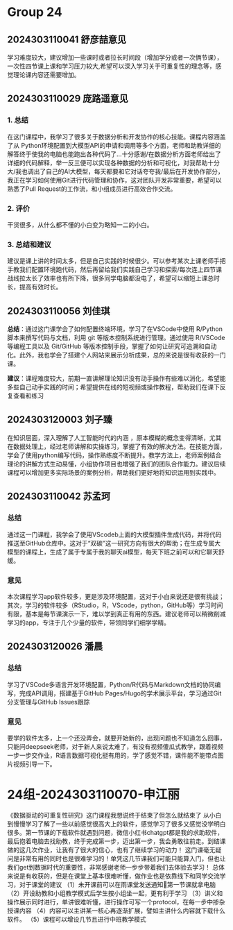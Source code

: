 # Group 24


## 2024303110041 舒彦喆意见

学习难度较大，建议增加一些课时或者拉长时间段（增加学分或者一次俩节课），一次性四节课上课和学习压力较大,希望可以深入学习关于可重复性的理念等，感觉理论课内容还需要增加。

## 2024303110029 庞路遥意见

### 1. 总结

在这门课程中，我学习了很多关于数据分析和开发协作的核心技能。课程内容涵盖了从 Python环境配置到大模型API的申请和调用等多个方面，老师和助教详细的解答终于使我的电脑也能跑出各种代码了...十分感谢/在数据分析方面老师给出了详细的代码解释，举一反三便可以实现各种数据的分析和可视化，对我帮助十分大/我也调出了自己的AI大模型，每天都要和它对话夸夸我/最后在开发协作部分，我正在学习如何使用Git进行代码管理和协作，这对团队开发非常重要，希望可以熟悉了Pull Request的工作流，和小组成员进行高效合作交流。

### 2. 评价

干货很多，从什么都不懂的小白变为略知一二的小白。

### 3. 总结和建议

建议是课上讲的时间太多，但是自己实践的时候很少。可以参考某次上课老师手把手教我们配置环境跑代码，然后再留给我们实践自己学习和探索/每次连上四节课战线拉太长了效率也有所下降，很多同学电脑都没电了，希望可以缩短上课总时长，提高有效时长。


## 2024303110056 刘佳琪

**总结**：通过这门课学会了如何配置终端环境，学习了在VSCode中使用 R/Python脚本来撰写代码与文档，利用 git 等版本控制系统进行管理。通过使用 R/VSCode 等编程工具以及 Git/GitHub 等版本控制手段，掌握了如何让研究可追溯和自动化。此外，我也学会了搭建个人网站来展示分析成果，总的来说是很有收获的一门课。

**建议**：课程难度较大，前期一直讲解理论知识没有动手操作有些难以消化，希望能多些自己动手实践的时间；希望提供在线的短视频或操作教程，帮助我们在课下反复查看和练习


## 2024303120003 刘子臻

在知识层面，深入理解了人工智能时代的内涵 ，原本模糊的概念变得清晰，尤其在数据处理上，经过老师讲解和实操练习，掌握了有效的解决方法。在技能方面，学会了使用python编写代码，操作熟练度不断提升。教学方法上，老师案例结合理论的讲解方式生动易懂，小组协作项目也增强了我们的团队合作能力。建议后续课程可以增加更多实际场景的案例分析，帮助我们更好地将知识运用到实践中。

## 2024303110042 苏孟珂

### 总结

通过这一门课程，我学会了使用VScodeb上面的大模型插件生成代码，并将代码推送至GitHub仓库中。这对于“双碳”这一研究方向有很大的帮助；在生成专属大模型的课程上，生成了属于专属于我的聊天ai模型，每天下班之前可以和它聊天舒缓。

### 意见

本次课程学习app软件较多，更是涉及环境配置，这对于小白来说还是很有挑战；其次，学习的软件较多（RStudio，R，VScode，python，GitHub等）学习时间有限，基本是每节课演示一下，难以学到真正有用的东西。建议老师可以稍微削减学习的app，专注于几个少量的软件，带领同学们细学学精。

## 2024303120026 潘晨

### 总结
学习了VSCode多语言开发环境配置，Python/R代码与Markdown文档的协同编写，完成API调用，搭建基于GitHub Pages/Hugo的学术展示平台，学习通过Git分支管理与GitHub Issues跟踪

### 意见
要学的软件太多，上一个还没弄会，就要开始新的，出现问题也不知道怎么回事，只能问deepseek老师，对于新人来说太难了，有没有视频傻瓜式教学，跟着视频一步一步交作业，R语言数据可视化挺有用的，学了感觉不错，课件能不能带点图片视频引导一下。
# 24组-2024303110070-申江丽
《数据驱动的可重复性研究》这门课程我想说终于结束了但怎么就结束了 从小白到慢慢学习了解了一些以前感觉很高大上的软件，感觉学习了很多又感觉没学明白很多。第一节课的下载软件就遇到问题，微信小红书chatgpt都是我的求助软件，最后抱着电脑去找助教，终于完成第一步，迈出第一步，我会勇敢往前走。到结课做的这几次作业，让我有了很大的信心，也有了继续学习的动力！
 这门课毫无疑问是非常有用的同时也是很难学习的！单凭这几节课我们可能只能算入门，但也让我们get到数据时代的重要性，非常感谢老师一步步带着我们去体验去学习！
总体来说是有收获的，但是在课堂上基本很难听懂，做作业也是依靠线下和同学交流学习，对于课堂的建议
（1）未开课前可以在雨课堂发送通知📢第一节课就拿电脑
（2）开设助教和小组教学模式后学生按小组坐一起，更有利于学习
（3）讲义和操作展示同时进行，单讲很难听懂，进行操作可写一个protocol，在每一步中掺杂授课内容
（4）内容可以主讲某一核心再逐渐扩展，譬如主讲什么内容就下载什么软件。
（5）课程可以增设几节且进行中班教学模式
